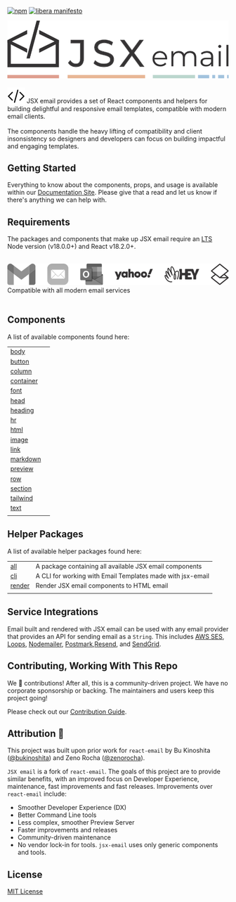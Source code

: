 
[npm]: https://img.shields.io/npm/v/@jsx-email/html
[npm-url]: https://www.npmjs.com/package/@jsx-email/html

[![npm][npm]][npm-url]
[![libera manifesto](https://img.shields.io/badge/libera-manifesto-lightgrey.svg)](https://liberamanifesto.com)

<div align="center">
	<img src="https://raw.githubusercontent.com/shellscape/jsx-email/main/assets/npm-header.svg" alt="JSX email"><br/><br/>
</div>

<div>
  <img src="https://raw.githubusercontent.com/shellscape/jsx-email/main/assets/brackets.svg" alt="JSX email" valign="sub">
  JSX email provides a set of React components and helpers for building delightful and responsive email templates, compatible with modern email clients.
  <br/><br/>
  The components handle the heavy lifting of compatibility and client insonsistency so designers and developers can focus on building impactful and engaging templates.
  <br/>
<div>

## Getting Started

Everything to know about the components, props, and usage is available within our [Documentation Site](https://jsx.email/docs). Please give that a read and let us know if there's anything we can help with.

## Requirements

The packages and components that make up JSX email require an [LTS](https://github.com/nodejs/Release) Node version (v18.0.0+) and React v18.2.0+.

<div>
  <br/>
	<img src="https://raw.githubusercontent.com/shellscape/jsx-email/main/assets/clients.svg" alt="JSX email"><br/>
  Compatible with all modern email services
  <br/><br/>
</div>

## Components

A list of available components found here:

|                                     |                                                                                           |
| ------------------------------------| ----------------------------------------------------------------------------------------- |
| [body](packages/body)               |                                         |
| [button](packages/button)           |                                         |
| [column](packages/column)           |                                         |
| [container](packages/container)     |                                         |
| [font](packages/font)               |                                         |
| [head](packages/head)               |                                         |
| [heading](packages/heading)         |                                         |
| [hr](packages/hr)                   |                                         |
| [html](packages/html)               |                                         |
| [image](packages/image)             |                                         |
| [link](packages/link)               |                                         |
| [markdown](packages/markdown)       |                                         |
| [preview](packages/preview)         |                                         |
| [row](packages/row)                 |                                         |
| [section](packages/section)         |                                         |
| [tailwind](packages/tailwind)       |                                         |
| [text](packages/text)               |                                         |
|                                     |                                                                                           |

## Helper Packages

A list of available helper packages found here:

|                                     |                                                            |
| ----------------------------------- | ---------------------------------------------------------- |
| [all](packages/all)                 | A package containing all available JSX email components    |
| [cli](packages/cli)                 | A CLI for working with Email Templates made with jsx-email |
| [render](packages/render)           | Render JSX email components to HTML email                  |
|                                     |                                                            |

## Service Integrations

Email built and rendered with JSX email can be used with any email provider that provides an API for sending email as a `String`.
This includes [AWS SES](https://aws.amazon.com/ses), [Loops](https://loops.so), [Nodemailer](https://nodemailer.com), [Postmark](https://postmarkapp.com),[Resend](https://resend.com), and [SendGrid](https://sendgrid.com).

<!-- FIXME: Write and link to example code for integrations on the docs site -->

## Contributing, Working With This Repo

We 💛 contributions! After all, this is a community-driven project. We have no corporate sponsorship or backing. The maintainers and users keep this project going!

Please check out our [Contribution Guide](./CONTRIBUTING.md).

## Attribution 🧡

This project was built upon prior work for `react-email` by Bu Kinoshita ([@bukinoshita](https://twitter.com/bukinoshita)) and Zeno Rocha ([@zenorocha](https://twitter.com/zenorocha)).

`JSX email` is a fork of `react-email`. The goals of this project are to provide similar benefits, with an improved focus on Developer Experience, maintenance, fast improvements and fast releases. Improvements over `react-email` include:

- Smoother Developer Experience (DX)
- Better Command Line tools
- Less complex, smoother Preview Server
- Faster improvements and releases
- Community-driven maintenance
- No vendor lock-in for tools. `jsx-email` uses only generic components and tools.

## License

[MIT License](./LICENSE.md)
